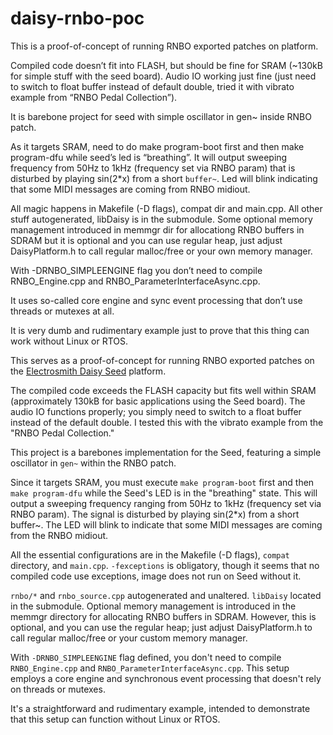 # daisy-rnbo-poc

This is a proof-of-concept of running RNBO exported patches on  platform.

Compiled code doesn’t fit into FLASH, but should be fine for SRAM (~130kB for simple stuff with the seed board). Audio IO working just fine (just need to switch to float buffer instead of default double, tried it with vibrato example from “RNBO Pedal Collection”). 

It is barebone project for seed with simple oscillator in gen~ inside RNBO patch.

As it targets SRAM, need to do make program-boot first and then make program-dfu while seed’s led is “breathing”. It will output sweeping frequency from 50Hz to 1kHz (frequency set via RNBO param) that is disturbed by playing sin(2*x) from a short `buffer~`. Led will blink indicating that some MIDI messages are coming from RNBO midiout.

All magic happens in Makefile (-D flags), compat dir and main.cpp. All other stuff autogenerated, libDaisy is in the submodule. Some optional memory management introduced in memmgr dir for allocationg RNBO buffers in SDRAM but it is optional and you can use regular heap, just adjust DaisyPlatform.h to call regular malloc/free or your own memory manager.

With -DRNBO_SIMPLEENGINE flag you don’t need to compile RNBO_Engine.cpp and RNBO_ParameterInterfaceAsync.cpp. 

It uses so-called core engine and sync event processing that don’t use threads or mutexes at all.

It is very dumb and rudimentary example just to prove that this thing can work without Linux or RTOS.


This serves as a proof-of-concept for running RNBO exported patches on the [Electrosmith Daisy Seed](https://www.electro-smith.com/daisy) platform.

The compiled code exceeds the FLASH capacity but fits well within SRAM (approximately 130kB for basic applications using the Seed board). The audio IO functions properly; you simply need to switch to a float buffer instead of the default double. I tested this with the vibrato example from the "RNBO Pedal Collection."

This project is a barebones implementation for the Seed, featuring a simple oscillator in `gen~` within the RNBO patch.

Since it targets SRAM, you must execute `make program-boot` first and then `make program-dfu` while the Seed's LED is in the "breathing" state. This will output a sweeping frequency ranging from 50Hz to 1kHz (frequency set via RNBO param). The signal is disturbed by playing sin(2*x) from a short buffer~. The LED will blink to indicate that some MIDI messages are coming from the RNBO midiout.

All the essential configurations are in the Makefile (-D flags), `compat` directory, and `main.cpp`. `-fexceptions` is obligatory, though it seems that no compiled code use exceptions, image does not run on Seed without it. 

`rnbo/*` and `rnbo_source.cpp` autogenerated and unaltered. `libDaisy` located in the submodule. Optional memory management is introduced in the memmgr directory for allocating RNBO buffers in SDRAM. However, this is optional, and you can use the regular heap; just adjust DaisyPlatform.h to call regular malloc/free or your custom memory manager.

With `-DRNBO_SIMPLEENGINE` flag defined, you don't need to compile `RNBO_Engine.cpp` and `RNBO_ParameterInterfaceAsync.cpp`. This setup employs a core engine and synchronous event processing that doesn't rely on threads or mutexes.

It's a straightforward and rudimentary example, intended to demonstrate that this setup can function without Linux or RTOS.
